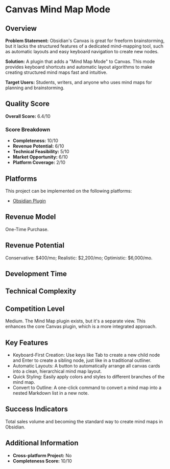 # Canvas Mind Map Mode

## Overview
**Problem Statement:** Obsidian's Canvas is great for freeform brainstorming, but it lacks the structured features of a dedicated mind-mapping tool, such as automatic layouts and easy keyboard navigation to create new nodes.

**Solution:** A plugin that adds a "Mind Map Mode" to Canvas. This mode provides keyboard shortcuts and automatic layout algorithms to make creating structured mind maps fast and intuitive.

**Target Users:** Students, writers, and anyone who uses mind maps for planning and brainstorming.

## Quality Score
**Overall Score:** 6.4/10

### Score Breakdown
- **Completeness:** 10/10
- **Revenue Potential:** 6/10
- **Technical Feasibility:** 5/10
- **Market Opportunity:** 6/10
- **Platform Coverage:** 2/10

## Platforms
This project can be implemented on the following platforms:
- [Obsidian Plugin](./platforms/obsidian-plugin/)

## Revenue Model
One-Time Purchase.

## Revenue Potential
Conservative: $400/mo; Realistic: $2,200/mo; Optimistic: $6,000/mo.

## Development Time


## Technical Complexity


## Competition Level
Medium. The Mind Map plugin exists, but it's a separate view. This enhances the core Canvas plugin, which is a more integrated approach.

## Key Features
- Keyboard-First Creation: Use keys like Tab to create a new child node and Enter to create a sibling node, just like in a traditional outliner.
- Automatic Layouts: A button to automatically arrange all canvas cards into a clean, hierarchical mind map layout.
- Quick Styling: Easily apply colors and styles to different branches of the mind map.
- Convert to Outline: A one-click command to convert a mind map into a nested Markdown list in a new note.

## Success Indicators
Total sales volume and becoming the standard way to create mind maps in Obsidian.

## Additional Information
- **Cross-platform Project:** No
- **Completeness Score:** 10/10
